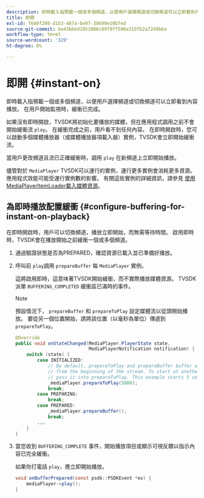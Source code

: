 ```yaml
---
description: 即時載入指預載一個或多個頻道，以便用戶選擇頻道或切換頻道可以立即看到內容播放。 在用戶開始監視時，緩衝已完成。
title: 即開
exl-id: f640f208-d1b3-467a-be97-38690e10b7ed
source-git-commit: be43bbbd1051886c8979ff590a3197b2a7249b6a
workflow-type: tm+mt
source-wordcount: '329'
ht-degree: 0%

---
```


# 即開 {#instant-on}

即時載入指預載一個或多個頻道，以便用戶選擇頻道或切換頻道可以立即看到內容播放。 在用戶開始監視時，緩衝已完成。

如果沒有即時開啟，TVSDK將初始化要播放的媒體，但在應用程式調用之前不會開始緩衝流 `play`。 在緩衝完成之前，用戶看不到任何內容。 在即時開啟時，您可以啟動多個媒體播放器（或媒體播放器項載入器）實例，TVSDK會立即開始緩衝流。

當用戶更改頻道且流已正確緩衝時，調用 `play` 在新頻道上立即開始播放。

儘管對於 `MediaPlayer` TVSDK可以運行的實例，運行更多實例會消耗更多資源。 應用程式效能可能受運行實例數的影響。 有關這些實例的詳細資訊，請參見 [使用MediaPlayerItemLoader載入媒體資源](../../../tvsdk-1.4-for-android/ui-configure/mediaplayer-initialize-for-video/android-1.4-media-mediaplayeritemloader.md)。

## 為即時播放配置緩衝 {#configure-buffering-for-instant-on-playback}

在即時開啟時，用戶可以切換頻道，播放立即開始，而無需等待時間。 啟用即時時，TVSDK會在播放開始之前緩衝一個或多個頻道。

1. 通過驗證狀態是否為PREPARED，確認資源已載入並已準備好播放。
1. 呼叫前 `play`調用 `prepareBuffer` 每 `MediaPlayer` 實例。

   這將啟用即時，這意味著TVSDK開始緩衝，而不實際播放媒體資源。 TVSDK派單 `BUFFERING_COMPLETED` 緩衝區已滿時的事件。

   >[!NOTE]
   >
   >預設情況下， `prepareBuffer` 和 `prepareToPlay` 設定媒體流以從頭開始播放。 要從另一個位置開始，請將該位置（以毫秒為單位）傳遞到 `prepareToPlay`。

   ```java
   @Override 
   public void onStateChanged(MediaPlayer.PlayerState state,  
                              MediaPlayerNotification notification) { 
       switch (state) { 
           case INITIALIZED: 
               // By default, prepareToPlay and prepareBuffer buffer and start playing 
               // from the beginning of the stream. To start at another position, 
               // pass it into prepareToPlay. This example starts 5 seconds into the stream. 
               _mediaPlayer.prepareToPlay(5000); 
               break; 
           case PREPARING: 
               break; 
           case PREPARED: 
               _mediaPlayer.prepareBuffer(); 
               break; 
           ... 
       } 
   }
   ```

1. 當您收到 `BUFFERING_COMPLETE` 事件，開始播放項目或顯示可視反饋以指示內容已完全緩衝。

   如果你打電話 `play`，應立即開始播放。

   ```java
   void onBufferPrepared(const psdk::PSDKEvent *ev) { 
       mediaPlayer->play(); 
   }
   ```
